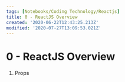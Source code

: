 ```yaml
---
tags: [Notebooks/Coding Technology/Reactjs]
title: 0 - ReactJS Overview
created: '2020-06-22T12:43:25.213Z'
modified: '2020-07-27T13:09:53.021Z'
---
```


# 0 - ReactJS Overview
1. Props
